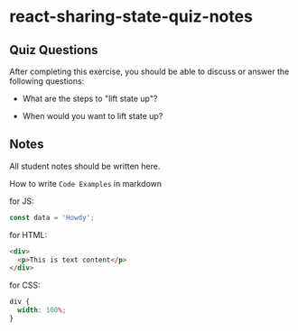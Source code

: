 # react-sharing-state-quiz-notes

## Quiz Questions

After completing this exercise, you should be able to discuss or answer the following questions:

- What are the steps to "lift state up"?

- When would you want to lift state up?

## Notes

All student notes should be written here.

How to write `Code Examples` in markdown

for JS:

```js
const data = 'Howdy';
```

for HTML:

```html
<div>
  <p>This is text content</p>
</div>
```

for CSS:

```css
div {
  width: 100%;
}
```
